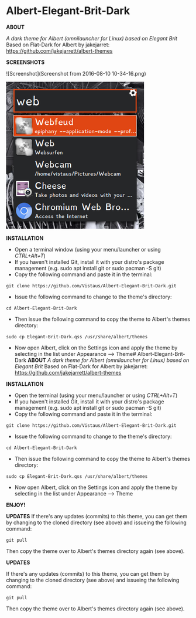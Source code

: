 # Albert-Elegant-Brit-Dark
**ABOUT**

*A dark theme for Albert (omnilauncher for Linux) based on Elegant Brit*
Based on Flat-Dark for Albert by jakejarret: https://github.com/jakejarrett/albert-themes

**SCREENSHOTS**

![Screenshot](Screenshot from 2016-08-10 10-34-16.png)

![Screenshot](Screenshot_2016-08-10_10-35-17.png)

**INSTALLATION**
- Open a terminal window (using your menu/launcher or using *CTRL+Alt+T*)
- If you haven't installed Git, install it with your distro's package management (e.g. sudo apt install git or sudo pacman -S git)
- Copy the following command and paste it in the terminal:
```
git clone https://github.com/Vistaus/Albert-Elegant-Brit-Dark.git
```
- Issue the following command to change to the theme's directory:
```
cd Albert-Elegant-Brit-Dark
```
- Then issue the following command to copy the theme to Albert's themes directory:
```
sudo cp Elegant-Brit-Dark.qss /usr/share/albert/themes
```
- Now open Albert, click on the Settings icon and apply the theme by selecting in the list under Appearance --> Theme# Albert-Elegant-Brit-Dark
**ABOUT**
*A dark theme for Albert (omnilauncher for Linux) based on Elegant Brit*
Based on Flat-Dark for Albert by jakejarret: https://github.com/jakejarrett/albert-themes

**INSTALLATION**
- Open the terminal (using your menu/launcher or using *CTRL+Alt+T*)
- If you haven't installed Git, install it with your distro's package management (e.g. sudo apt install git or sudo pacman -S git)
- Copy the following command and paste it in the terminal:
```
git clone https://github.com/Vistaus/Albert-Elegant-Brit-Dark.git
```
- Issue the following command to change to the theme's directory:
```
cd Albert-Elegant-Brit-Dark
```
- Then issue the following command to copy the theme to Albert's themes directory:
```
sudo cp Elegant-Brit-Dark.qss /usr/share/albert/themes
```
- Now open Albert, click on the Settings icon and apply the theme by selecting in the list under Appearance --> Theme

**ENJOY!**

**UPDATES**
If there's any updates (commits) to this theme, you can get them by changing to the cloned directory (see above) and issueing the following command:
```
git pull
```
Then copy the theme over to Albert's themes directory again (see above).

**UPDATES**

If there's any updates (commits) to this theme, you can get them by changing to the cloned directory (see above) and issueing the following command:
```
git pull
```
Then copy the theme over to Albert's themes directory again (see above).
